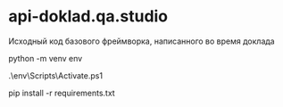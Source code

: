 # api-doklad.qa.studio
Исходный код базового фреймворка, написанного во время доклада

python -m venv env

.\env\Scripts\Activate.ps1

pip install -r requirements.txt
